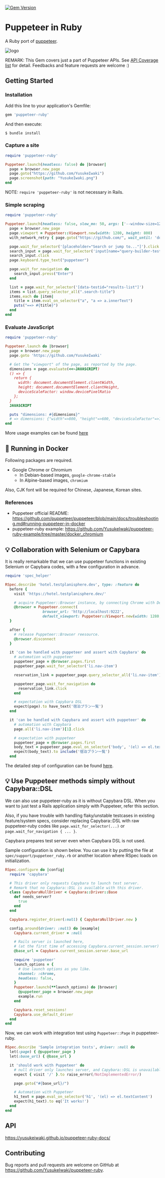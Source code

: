 [![Gem Version](https://badge.fury.io/rb/puppeteer-ruby.svg)](https://badge.fury.io/rb/puppeteer-ruby)

# Puppeteer in Ruby

A Ruby port of [puppeteer](https://pptr.dev/).

![logo](puppeteer-ruby.png)

REMARK: This Gem covers just a part of Puppeteer APIs. See [API Coverage list](./docs/api_coverage.md) for detail. Feedbacks and feature requests are welcome :)

## Getting Started

### Installation

Add this line to your application's Gemfile:

```ruby
gem 'puppeteer-ruby'
```

And then execute:

    $ bundle install

### Capture a site

```ruby
require 'puppeteer-ruby'

Puppeteer.launch(headless: false) do |browser|
  page = browser.new_page
  page.goto("https://github.com/YusukeIwaki")
  page.screenshot(path: "YusukeIwaki.png")
end
```

NOTE: `require 'puppeteer-ruby'` is not necessary in Rails.

### Simple scraping

```ruby
require 'puppeteer-ruby'

Puppeteer.launch(headless: false, slow_mo: 50, args: ['--window-size=1280,800']) do |browser|
  page = browser.new_page
  page.viewport = Puppeteer::Viewport.new(width: 1280, height: 800)
  with_network_retry { page.goto("https://github.com/", wait_until: 'domcontentloaded') }

  page.wait_for_selector('[placeholder="Search or jump to..."]').click
  search_input = page.wait_for_selector('input[name="query-builder-test"]')
  search_input.click
  page.keyboard.type_text("puppeteer")

  page.wait_for_navigation do
    search_input.press("Enter")
  end

  list = page.wait_for_selector('[data-testid="results-list"]')
  items = list.query_selector_all(".search-title")
  items.each do |item|
    title = item.eval_on_selector("a", "a => a.innerText")
    puts("==> #{title}")
  end
end
```

### Evaluate JavaScript

```ruby
require 'puppeteer-ruby'

Puppeteer.launch do |browser|
  page = browser.new_page
  page.goto 'https://github.com/YusukeIwaki'

  # Get the "viewport" of the page, as reported by the page.
  dimensions = page.evaluate(<<~JAVASCRIPT)
  () => {
    return {
      width: document.documentElement.clientWidth,
      height: document.documentElement.clientHeight,
      deviceScaleFactor: window.devicePixelRatio
    };
  }
  JAVASCRIPT

  puts "dimensions: #{dimensions}"
  # => dimensions: {"width"=>800, "height"=>600, "deviceScaleFactor"=>1}
end
```

More usage examples can be found [here](https://github.com/YusukeIwaki/puppeteer-ruby-example)

## :whale: Running in Docker

Following packages are required.

- Google Chrome or Chromium
  - In Debian-based images, `google-chrome-stable`
  - In Alpine-based images, `chromium`

Also, CJK font will be required for Chinese, Japanese, Korean sites.

### References

- Puppeteer official README: https://github.com/puppeteer/puppeteer/blob/main/docs/troubleshooting.md#running-puppeteer-in-docker
- puppeteer-ruby example: https://github.com/YusukeIwaki/puppeteer-ruby-example/tree/master/docker_chromium

## :bulb: Collaboration with Selenium or Capybara

It is really remarkable that we can use puppeteer functions in existing Selenium or Capybara codes, with a few configuration in advance.

```ruby
require 'spec_helper'

RSpec.describe 'hotel.testplanisphere.dev', type: :feature do
  before {
    visit 'https://hotel.testplanisphere.dev/'

    # acquire Puppeteer::Browser instance, by connecting Chrome with DevTools Protocol.
    @browser = Puppeteer.connect(
                 browser_url: 'http://localhost:9222',
                 default_viewport: Puppeteer::Viewport.new(width: 1280, height: 800))
  }

  after {
    # release Puppeteer::Browser reesource.
    @browser.disconnect
  }

  it 'can be handled with puppeteer and assert with Capybara' do
    # automation with puppeteer
    puppeteer_page = @browser.pages.first
    puppeteer_page.wait_for_selector('li.nav-item')

    reservation_link = puppeteer_page.query_selector_all('li.nav-item')[1]

    puppeteer_page.wait_for_navigation do
      reservation_link.click
    end

    # expectation with Capybara DSL
    expect(page).to have_text('宿泊プラン一覧')
  end

  it 'can be handled with Capybara and assert with puppeteer' do
    # automation with Capybara
    page.all('li.nav-item')[1].click

    # expectation with puppeteer
    puppeteer_page = @browser.pages.first
    body_text = puppeteer_page.eval_on_selector('body', '(el) => el.textContent')
    expect(body_text).to include('宿泊プラン一覧')
  end
```

The detailed step of configuration can be found [here](https://github.com/YusukeIwaki/puppeteer-ruby-example/tree/master/_with_capybara-rspec).

## :bulb: Use Puppeteer methods simply without Capybara::DSL

We can also use puppeteer-ruby as it is without Capybara DSL. When you want to just test a Rails application simply with Puppeteer, refer this section.

Also, if you have trouble with handling flaky/unstable testcases in existing feature/system specs, consider replacing Capybara::DSL with raw puppeteer-ruby codes like `page.wait_for_selector(...)` or `page.wait_for_navigation { ... }`.

Capybara prepares test server even when Capybara DSL is not used.

Sample configuration is shown below. You can use it by putting the file at `spec/support/puppeteer_ruby.rb` or another location where RSpec loads on initialization.

```ruby
RSpec.configure do |config|
  require 'capybara'

  # This driver only requests Capybara to launch test server.
  # Remark that no Capybara::DSL is available with this driver.
  class CapybaraNullDriver < Capybara::Driver::Base
    def needs_server?
      true
    end
  end

  Capybara.register_driver(:null) { CapybaraNullDriver.new }

  config.around(driver: :null) do |example|
    Capybara.current_driver = :null

    # Rails server is launched here,
    # (at the first time of accessing Capybara.current_session.server)
    @base_url = Capybara.current_session.server.base_url

    require 'puppeteer'
    launch_options = {
      # Use launch options as you like.
      channel: :chrome,
      headless: false,
    }
    Puppeteer.launch(**launch_options) do |browser|
      @puppeteer_page = browser.new_page
      example.run
    end

    Capybara.reset_sessions!
    Capybara.use_default_driver
  end
end
```

Now, we can work with integration test using `Puppeteer::Page` in puppeteer-ruby.

```ruby
RSpec.describe 'Sample integration tests', driver: :null do
  let(:page) { @puppeteer_page }
  let(:base_url) { @base_url }

  it 'should work with Puppeteer' do
    # null driver only launches server, and Capybara::DSL is unavailable.
    expect { visit '/' }.to raise_error(/NotImplementedError/)

    page.goto("#{base_url}/")

    # Automation with Puppeteer
    h1_text = page.eval_on_selector('h1', '(el) => el.textContent')
    expect(h1_text).to eq('It works!')
  end
end
```

## API

https://yusukeiwaki.github.io/puppeteer-ruby-docs/

## Contributing

Bug reports and pull requests are welcome on GitHub at https://github.com/YusukeIwaki/puppeteer-ruby.
